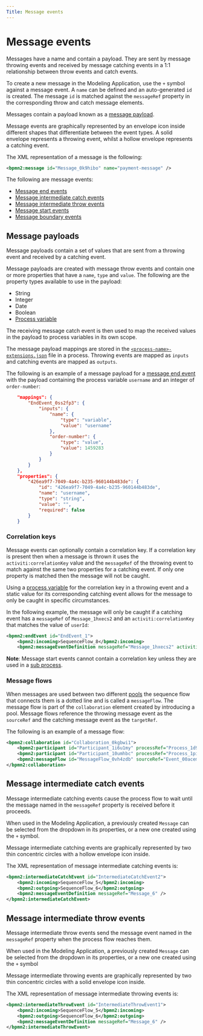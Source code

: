 ```yaml
---
Title: Message events
---
```


# Message events
Messages have a name and contain a payload. They are sent by message throwing events and received by message catching events in a 1:1 relationship between throw events and catch events.  

To create a new message in the Modeling Application, use the `+` symbol against a message event. A `name` can be defined and an auto-generated `id` is created. The message `id` is matched against the `messageRef` property in the corresponding throw and catch message elements.

Messages contain a payload known as a [message payload](#message-payloads).

Message events are graphically represented by an envelope icon inside different shapes that differentiate between the event types. A solid envelope represents a throwing event, whilst a hollow envelope represents a catching event.

The XML representation of a message is the following:

```xml
<bpmn2:message id="Message_0k9hibo" name="payment-message" />
```

The following are message events:

* [Message end events](../bpmn/end.md#message-end-events)
* [Message intermediate catch events](#message-intermediate-catch-events)
* [Message intermediate throw events](#message-intermediate-throw-events)
* [Message start events](../bpmn/start.md#message-start-events)
* [Message boundary events](../bpmn/boundary.md#message-boundary-events)

## Message payloads
Message payloads contain a set of values that are sent from a throwing event and received by a catching event. 

Message payloads are created with message throw events and contain one or more properties that have a `name`, `type` and `value`. The following are the property types available to use in the payload: 

* String
* Integer
* Date
* Boolean
* [Process variable](../variables.md)

The receiving message catch event is then used to map the received values in the payload to process variables in its own scope. 

The message payload mappings are stored in the [`<process-name>-extensions.json`](../../projects.md#files) file in a process. Throwing events are mapped as `inputs` and catching events are mapped as `outputs`. 

The following is an example of a message payload for a [message end event](../bpmn/end.md#message-end-events) with the payload containing the process variable `username` and an integer of `order-number`:

```json
    "mappings": {
        "EndEvent_0ss2fp3": {
            "inputs": {
                "name": {
                    "type": "variable",
                    "value": "username"
                },
                "order-number": {
                    "type": "value",
                    "value": 1459283
                }
            }
        }
    },
    "properties": {
        "426ea9f7-7049-4a4c-b235-960144b483de": {
            "id": "426ea9f7-7049-4a4c-b235-960144b483de",
            "name": "username",
            "type": "string",
            "value": "",
            "required": false
        }
    }
```

### Correlation keys
Message events can optionally contain a correlation key. If a correlation key is present then when a message is thrown it uses the `activiti:correlationKey` value and the `messageRef` of the throwing event to match against the same two properties for a catching event. If only one property is matched then the message will not be caught. 

Using a [process variable](../variables.md) for the correlation key in a throwing event and a static value for its corresponding catching event allows for the message to only be caught in specific circumstances.
 
In the following example, the message will only be caught if a catching event has a `messageRef` of `Message_1hxecs2` and an `activiti:correlationKey` that matches the value of `userId`:

```xml
<bpmn2:endEvent id="EndEvent_1">
	<bpmn2:incoming>SequenceFlow_8</bpmn2:incoming>
	<bpmn2:messageEventDefinition messageRef="Message_1hxecs2" activiti:correlationKey="${userId}" />
```

**Note**: Message start events cannot contain a correlation key unless they are used in a [sub process](../bpmn/sub.md). 

### Message flows
When messages are used between two different [pools](../bpmn/pools.md) the sequence flow that connects them is a dotted line and is called a `messageFlow`. The message flow is part of the `collaboration` element created by introducing a pool. Message flows reference the throwing message event as the `sourceRef` and the catching message event as the `targetRef`.

The following is an example of a message flow:

```xml
<bpmn2:collaboration id="Collaboration_0kgbwi1">
	<bpmn2:participant id="Participant_1i6u1my" processRef="Process_1d9yxsm" />
	<bpmn2:participant id="Participant_10umhbc" processRef="Process_1piiyp4" />
	<bpmn2:messageFlow id="MessageFlow_0vh4zdb" sourceRef="Event_00acemq" targetRef="Event_13u5jtf" />
</bpmn2:collaboration>
```

## Message intermediate catch events
Message intermediate catching events cause the process flow to wait until the message named in the `messageRef` property is received before it proceeds. 

When used in the Modeling Application, a previously created `Message` can be selected from the dropdown in its properties, or a new one created using the `+` symbol.

Message intermediate catching events are graphically represented by two thin concentric circles with a hollow envelope icon inside. 

The XML representation of message intermediate catching events is:

```xml
<bpmn2:intermediateCatchEvent id="IntermediateCatchEvent2">
	<bpmn2:incoming>SequenceFlow_5</bpmn2:incoming>
	<bpmn2:outgoing>SequenceFlow_6</bpmn2:outgoing>
    <bpmn2:messageEventDefinition messageRef="Message_6" />
</bpmn2:intermediateCatchEvent>
```

## Message intermediate throw events 
Message intermediate throw events send the message event named in the `messageRef` property when the process flow reaches them. 

When used in the Modeling Application, a previously created `Message` can be selected from the dropdown in its properties, or a new one created using the `+` symbol

Message intermediate throwing events are graphically represented by two thin concentric circles with a solid envelope icon inside. 

The XML representation of message intermediate throwing events is:

```xml
<bpmn2:intermediateThrowEvent id="IntermediateThrowEvent1">
	<bpmn2:incoming>SequenceFlow_5</bpmn2:incoming>
	<bpmn2:outgoing>SequenceFlow_6</bpmn2:outgoing>
    <bpmn2:messageEventDefinition messageRef="Message_6" />
</bpmn2:intermediateThrowEvent>
```